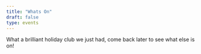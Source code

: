 ```yaml
---
title: "Whats On"
draft: false
type: events
---
```


What a brilliant holiday club we just had, come back later to see what else is on!
